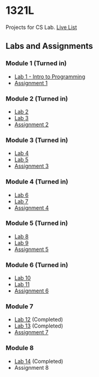 # 1321L
Projects for CS Lab. [Live List](https://ccse.kennesaw.edu/fye/1321_labs_assignments.php)
## Labs and Assignments
### Module 1 (Turned in)
* [Lab 1 - Intro to Programming](https://ccse.kennesaw.edu/fye/docs/1321/labs/m1/M1%20-%20L1%20-%20Intro%20to%20CS.docx)
* [Assignment 1](https://ccse.kennesaw.edu/fye/docs/1321/labs/m1/v3/M1%20-%20A1%20-%20Pseudocode%20-%20FA19.pdf)
### Module 2 (Turned in)
* [Lab 2](https://ccse.kennesaw.edu/fye/docs/1321/labs/m2/v3/M2%20-%20L2%20-%20TypeSystems%20-%20Version%203.0.docx)
* [Lab 3](https://ccse.kennesaw.edu/fye/docs/1321/labs/m2/M2%20-%20L3%20-%20TypeSystems%20-%20Version%202.0.doc)
* [Assignment 2](https://ccse.kennesaw.edu/fye/docs/1321/labs/m2/v3/M2%20-%20A2%20-%20TypeSystems%20-%20v3.pdf)
### Module 3 (Turned in)
* [Lab 4](https://ccse.kennesaw.edu/fye/docs/1321/labs/m3/M3%20-%20L4%20-%20Selection%20Structures.docx)
* [Lab 5](https://ccse.kennesaw.edu/fye/docs/1321/labs/m3/M3%20-%20L5%20-%20Selection%20Structures%20-%20Corrected.doc)
* [Assignment 3](https://ccse.kennesaw.edu/fye/docs/1321/labs/m3/v3/M3%20-%20A3%20-%20Selection%20Structures%20v3_.pdf)
### Module 4 (Turned in)
* [Lab 6](https://ccse.kennesaw.edu/fye/docs/1321/labs/m4/M4%20-%20L6%20-%20Loop%20Structures.doc)
* [Lab 7](https://ccse.kennesaw.edu/fye/docs/1321/labs/m4/M4%20-%20L7%20-%20Loop%20Structures.doc)
* [Assignment 4](https://ccse.kennesaw.edu/fye/docs/1321/labs/m4/v3/M4%20-%20A4%20-%20Loops_FA19.pdf)
### Module 5 (Turned in)
* [Lab 8](https://ccse.kennesaw.edu/fye/docs/1321/labs/m5/M5%20-%20L8%20-%20Methods%20Version%201.1.doc)
* [Lab 9](https://ccse.kennesaw.edu/fye/docs/1321/labs/m5/M5%20-%20L9%20-%20Methods%20Version%202.1.doc)
* [Assignment 5](https://ccse.kennesaw.edu/fye/docs/1321/labs/m5/v3/M5%20-%20A5%20-%20Methods%20Version%203.0.pdf)
### Module 6 (Turned in)
* [Lab 10](https://ccse.kennesaw.edu/fye/docs/1321/labs/m6/v3/M6%20-%20L10%20-%20Classes%20-%20Version%204.0.docx)
* [Lab 11](https://ccse.kennesaw.edu/fye/docs/1321/labs/m6/v3/M6%20-%20L11%20-%20Classes%20-%20Version%203.0.docx)
* [Assignment 6](https://ccse.kennesaw.edu/fye/docs/1321/labs/m6/v3/M6%20-%20A6%20-%20Classes%20v3.pdf)
### Module 7
* [Lab 12](https://ccse.kennesaw.edu/fye/docs/1321/labs/m7/M7%20-%20L12%20-%20Arrays.doc) (Completed)
* [Lab 13](https://ccse.kennesaw.edu/fye/docs/1321/labs/m7/M7%20-%20L13%20-%20Arrays.doc) (Completed)
* [Assignment 7](https://ccse.kennesaw.edu/fye/docs/1321/labs/m7/v3/M7%20-%20A7%20-%20Arrays_v4.pdf)
### Module 8
* [Lab 14](https://ccse.kennesaw.edu/fye/docs/1321/labs/m8/M8%20-%20L14%20-%20Search-Sort.doc)  (Completed)
* Assignment 8
